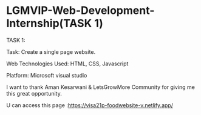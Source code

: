 # LGMVIP-Web-Development-Internship(TASK 1)

TASK 1:

Task: Create a single page website.

Web Technologies Used: HTML, CSS, Javascript

Platform: Microsoft visual studio


 I want to thank Aman Kesarwani & LetsGrowMore Community for giving me this great opportunity.

 U can access this page :https://visa21p-foodwebsite-v.netlify.app/

